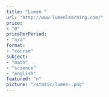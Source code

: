 ```yaml
---
title: "Lumen "
url: "http://www.lumenlearning.com/"
price: 
- "0"
pricePerPeriod: 
- "n/a"
format: 
- "course"
subject: 
- "math"
- "science"
- "english"
featured: "n"
picture: "/static/lumen-.png"
---
```


